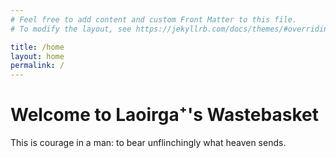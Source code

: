 ```yaml
---
# Feel free to add content and custom Front Matter to this file.
# To modify the layout, see https://jekyllrb.com/docs/themes/#overriding-theme-defaults

title: /home
layout: home
permalink: /
---
```


# Welcome to Laoirga⁺'s Wastebasket

This is courage in a man: to bear unflinchingly what heaven sends.
